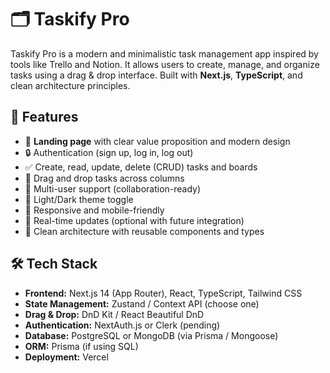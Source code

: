 # 🗂️ Taskify Pro

Taskify Pro is a modern and minimalistic task management app inspired by tools like Trello and Notion. It allows users to create, manage, and organize tasks using a drag & drop interface. Built with **Next.js**, **TypeScript**, and clean architecture principles.

## 🚀 Features

- 🎯 **Landing page** with clear value proposition and modern design
- 🔒 Authentication (sign up, log in, log out)
- ✅ Create, read, update, delete (CRUD) tasks and boards
- 🧲 Drag and drop tasks across columns
- 👥 Multi-user support (collaboration-ready)
- 🌙 Light/Dark theme toggle
- 📱 Responsive and mobile-friendly
- 🔄 Real-time updates (optional with future integration)
- 🧼 Clean architecture with reusable components and types

## 🛠️ Tech Stack

- **Frontend:** Next.js 14 (App Router), React, TypeScript, Tailwind CSS
- **State Management:** Zustand / Context API (choose one)
- **Drag & Drop:** DnD Kit / React Beautiful DnD
- **Authentication:** NextAuth.js or Clerk (pending)
- **Database:** PostgreSQL or MongoDB (via Prisma / Mongoose)
- **ORM:** Prisma (if using SQL)
- **Deployment:** Vercel

